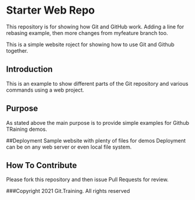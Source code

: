 # Starter Web Repo

This repository is for showing how Git and GitHub work.
Adding a line for rebasing example, then more changes from myfeature branch too.

This is a simple website roject for showing how to use Git and Github together.
## Introduction

This is an example to show different parts of the Git repository and various commands using a web project.

## Purpose

As stated above the main purpose is to provide simple examples for Github TRaining demos.

##Deployment
Sample website with plenty of files for demos
Deployment can be on any web server or even local file system.

## How To Contribute

Please fork this repository and then issue Pull Requests for review.

###Copyright
2021 Git.Training. All rights reserved